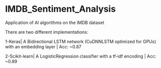 # IMDB_Sentiment_Analysis
Application of AI algorithms on the IMDB dataset

There are two different implementations:

1-Keras| A Bidirectional LSTM network (CuDNNLSTM optimized for GPUs) with an embedding layer | Acc: ~0.87

2-Scikit-learn| A LogisticRegression classifier with a tf-idf encoding | Acc: ~0.89
